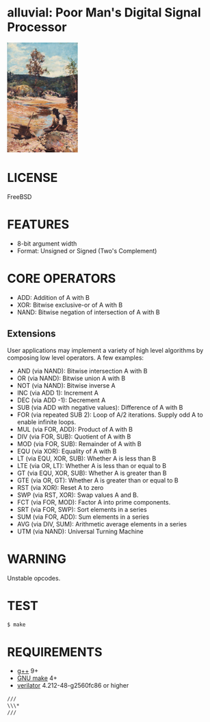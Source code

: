 # alluvial: Poor Man's Digital Signal Processor

![gold prospector](alluvial.png)

# LICENSE

FreeBSD

# FEATURES

* 8-bit argument width
* Format: Unsigned or Signed (Two's Complement)

# CORE OPERATORS

* ADD: Addition of A with B
* XOR: Bitwise exclusive-or of A with B
* NAND: Bitwise negation of intersection of A with B

## Extensions

User applications may implement a variety of high level algorithms by composing low level operators. A few examples:

* AND (via NAND): Bitwise intersection A with B
* OR (via NAND): Bitwise union A with B
* NOT (via NAND): Bitwise inverse A
* INC (via ADD 1): Increment A
* DEC (via ADD -1): Decrement A
* SUB (via ADD with negative values): Difference of A with B
* FOR (via repeated SUB 2): Loop of A/2 iterations. Supply odd A to enable infinite loops.
* MUL (via FOR, ADD): Product of A with B
* DIV (via FOR, SUB): Quotient of A with B
* MOD (via FOR, SUB): Remainder of A with B
* EQU (via XOR): Equality of A with B
* LT (via EQU, XOR, SUB): Whether A is less than B
* LTE (via OR, LT): Whether A is less than or equal to B
* GT (via EQU, XOR, SUB): Whether A is greater than B
* GTE (via OR, GT): Whether A is greater than or equal to B
* RST (via XOR): Reset A to zero
* SWP (via RST, XOR): Swap values A and B.
* FCT (via FOR, MOD): Factor A into prime components.
* SRT (via FOR, SWP): Sort elements in a series
* SUM (via FOR, ADD): Sum elements in a series
* AVG (via DIV, SUM): Arithmetic average elements in a series
* UTM (via NAND): Universal Turning Machine

# WARNING

Unstable opcodes.

# TEST

```console
$ make
```

# REQUIREMENTS

* [g++](https://gcc.gnu.org/) 9+
* [GNU make](https://www.gnu.org/software/make/) 4+
* [verilator](https://www.veripool.org/verilator/) 4.212-48-g2560fc86 or higher

```text
///
\\\*
///
```
